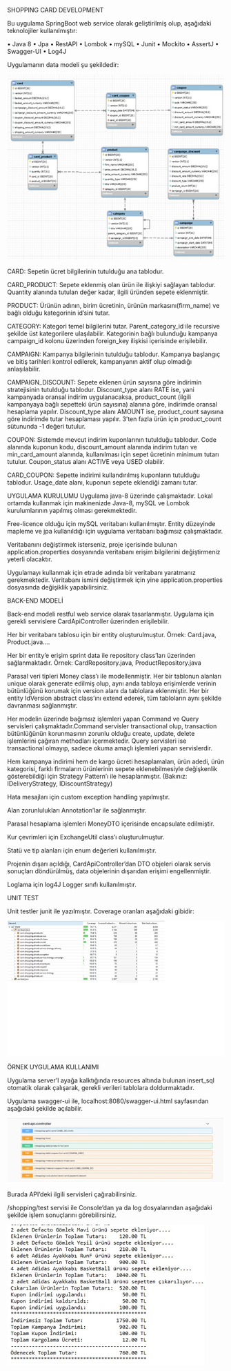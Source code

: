 SHOPPING CARD DEVELOPMENT

Bu uygulama SpringBoot web service olarak geliştirilmiş olup, aşağıdaki teknolojiler kullanılmıştır:

•	Java 8
•	Jpa
•	RestAPI
•	Lombok
•	mySQL
•	Junit
•	Mockito
•	AssertJ
•	Swagger-UI
•	Log4J

Uygulamanın data modeli şu şekildedir:

 ![alt text](src/main/images/DataModel.jpg)

CARD: Sepetin ücret bilgilerinin tutulduğu ana tablodur.

CARD_PRODUCT: Sepete eklenmiş olan ürün ile ilişkiyi sağlayan tablodur. Quantity alanında tutulan değer kadar, ilgili üründen sepete eklenmiştir.

PRODUCT: Ürünün adının, birim ücretinin, ürünün markasını(firm_name) ve bağlı olduğu kategorinin id’sini tutar.

CATEGORY: Kategori temel bilgilerini tutar. Parent_category_id ile recursive şekilde üst kategorilere ulaşılabilir. Kategorinin bağlı bulunduğu kampanya campaign_id kolonu üzerinden foreign_key ilişkisi içerisinde erişilebilir.

CAMPAIGN: Kampanya bilgilerinin tutulduğu tablodur. Kampanya başlangıç ve bitiş tarihleri kontrol edilerek, kampanyanın aktif olup olmadığı anlaşılabilir.

CAMPAIGN_DISCOUNT: Sepete eklenen ürün sayısına göre indirimin stratejisinin tutulduğu tablodur. Discount_type alanı RATE ise, yani kampanyada oransal indirim uygulanacaksa, product_count (ilgili kampanyaya bağlı sepetteki ürün sayısına) alanına göre, indirimde oransal hesaplama yapılır. Discount_type alanı AMOUNT ise, product_count sayısına göre indirimde tutar hesaplaması yapılır. 3’ten fazla ürün için product_count sütununda -1 değeri tutulur.

COUPON: Sistemde mevcut indirim kuponlarının tutulduğu tablodur. Code alanında kuponun kodu, discount_amount alanında indirim tutarı ve min_card_amount alanında, kullanılması için sepet ücretinin minimum tutarı tutulur. Coupon_status alanı ACTIVE veya USED olabilir.

CARD_COUPON: Sepette indirimi kullandırılmış kuponların tutulduğu tablodur. Usage_date alanı, kuponun sepete eklendiği zamanı tutar.


UYGULAMA KURULUMU
Uygulama java-8 üzerinde çalışmaktadır. Lokal ortamda kullanmak için makinenizde Java-8, mySQL ve Lombok kurulumlarının yapılmış olması gerekmektedir.

Free-licence olduğu için mySQL veritabanı kullanılmıştır. Entity düzeyinde mapleme ve jpa kullanıldığı için uygulama veritabanı bağımsız çalışmaktadır.

Veritabanını değiştirmek isterseniz, proje içerisinde bulunan application.properties dosyanında veritabanı erişim bilgilerini değiştirmeniz yeterli olacaktır.

Uygulamayı kullanmak için etrade adında bir veritabanı yaratmanız gerekmektedir. Veritabanı ismini değiştirmek için yine application.properties dosyasında değişiklik yapabilirsiniz.


BACK-END MODELİ

Back-end modeli restful web service olarak tasarlanmıştır. Uygulama için gerekli servislere CardApiController üzerinden erişilebilir.

Her bir veritabanı tablosu için bir entity oluşturulmuştur. Örnek: Card.java, Product.java….

Her bir entity’e erişim sprint data ile repository class’ları üzerinden sağlanmaktadır. Örnek: CardRepository.java, ProductRepository.java

Parasal veri tipleri Money class’ı ile modellenmiştir. 
Her bir tablonun alanları unique olarak generate edilmiş olup, aynı anda tabloya erişimlerde verinin bütünlüğünü korumak için version alanı da tablolara eklenmiştir. Her bir entity IdVersion abstract class’ını extend ederek, tüm tabloların aynı şekilde davranması sağlanmıştır.

Her modelin üzerinde bağımsız işlemleri yapan Command ve Query servisleri çalışmaktadır.Command servisler transactional olup, transaction bütünlüğünün korunmasının zorunlu olduğu create, update, delete işlemlerini çağıran methodları içermektedir. Query servisleri ise transactional olmayıp, sadece okuma amaçlı işlemleri yapan servislerdir.

Hem kampanya indirimi hem de kargo ücreti hesaplamaları, ürün adedi, ürün kategorisi, farklı firmaların ürünlerinin sepete eklenebilmesiyle değişkenlik gösterebildiği için Strategy Pattern’ı ile hesaplanmıştır.
(Bakınız: IDeliveryStrategy, IDiscountStrategy)

Hata mesajları için custom exception handling yapılmıştır.

Alan zorunlulukları Annotation’lar ile sağlanmıştır.

Parasal hesaplama işlemleri MoneyDTO içerisinde encapsulate edilmiştir.

Kur çevrimleri için ExchangeUtil class’ı oluşturulmuştur.

Statü ve tip alanları için enum değerleri kullanılmıştır.

Projenin dışarı açıldığı, CardApiController’dan DTO objeleri olarak servis sonuçları döndürülmüş, data objelerinin dışarıdan erişimi engellenmiştir.

Loglama için log4J Logger sınıfı kullanılmıştır.

UNIT TEST

Unit testler junit ile yazılmıştır. Coverage oranları aşağıdaki gibidir:

  ![alt text](src/main/images/UnitTests.jpg)


ÖRNEK UYGULAMA KULLANIMI

Uygulama server’I ayağa kalktığında resources altında bulunan insert_sql otomatik olarak çalışarak, gerekli verileri tablolara doldurmaktadır.

Uygulama swagger-ui ile, localhost:8080/swagger-ui.html sayfasından aşağıdaki şekilde açılabilir.

  ![alt text](src/main/images/Api.jpg)

Burada API’deki ilgili servisleri çağırabilirsiniz.

/shopping/test servisi ile Console’dan ya da log dosyalarından aşağıdaki şekilde işlem sonuçlarını görebilirsiniz. 

 ![alt text](src/main/images/Result.jpg)
 


